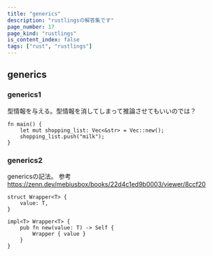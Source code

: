 ```yaml
---
title: "generics"
description: "rustlingsの解答集です"
page_number: 17
page_kind: "rustlings"
is_content_index: false
tags: ["rust", "rustlings"]
---
```


## generics
### generics1
型情報を与える。型情報を消してしまって推論させてもいいのでは？
```
fn main() {
    let mut shopping_list: Vec<&str> = Vec::new();
    shopping_list.push("milk");
}
```
### generics2
genericsの記法。
参考
https://zenn.dev/mebiusbox/books/22d4c1ed9b0003/viewer/8ccf20
```
struct Wrapper<T> {
    value: T,
}

impl<T> Wrapper<T> {
    pub fn new(value: T) -> Self {
        Wrapper { value }
    }
}
```
